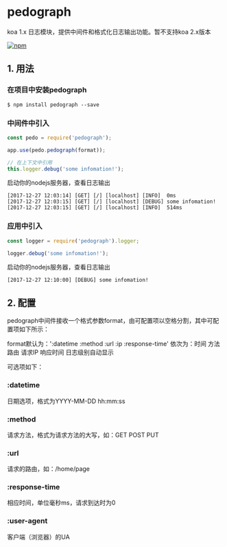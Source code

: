 # pedograph

koa 1.x 日志模块，提供中间件和格式化日志输出功能。暂不支持koa 2.x版本

[![npm](https://img.shields.io/badge/npm-v0.1.2-blue.svg)](https://www.npmjs.com/package/pedograph)

## 1. 用法

### 在项目中安装pedograph
```shell
$ npm install pedograph --save
```
### 中间件中引入
```javascript
const pedo = require('pedograph');

app.use(pedo.pedograph(format));

// 在上下文中引用
this.logger.debug('some infomation!');
```
启动你的nodejs服务器，查看日志输出
```shell
[2017-12-27 12:03:14] [GET] [/] [localhost] [INFO]  0ms
[2017-12-27 12:03:15] [GET] [/] [localhost] [DEBUG] some infomation!
[2017-12-27 12:03:15] [GET] [/] [localhost] [INFO]  514ms
```
### 应用中引入
```javascript
const logger = require('pedograph').logger;

logger.debug('some infomation!');
```
启动你的nodejs服务器，查看日志输出
```shell
[2017-12-27 12:10:00] [DEBUG] some infomation!
```

## 2. 配置

pedograph中间件接收一个格式参数format，由可配置项以空格分割，其中可配置项如下所示：

format默认为：':datetime :method :url :ip :response-time'
依次为：时间 方法 路由 请求IP 响应时间
日志级别自动显示

可选项如下：
### :datetime
日期选项，格式为YYYY-MM-DD hh:mm:ss
### :method
请求方法，格式为请求方法的大写，如：GET POST PUT
### :url
请求的路由，如：/home/page
### :response-time
相应时间，单位毫秒ms，请求到达时为0
### :user-agent
客户端（浏览器）的UA

